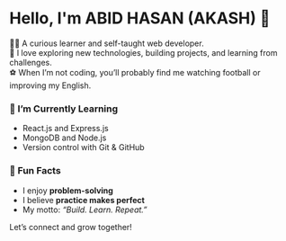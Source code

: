 # Hello, I'm ABID HASAN (AKASH) 👋  

👨‍💻 A curious learner and self-taught web developer.  
🌱 I love exploring new technologies, building projects, and learning from challenges.  
⚽ When I’m not coding, you’ll probably find me watching football or improving my English.  

### 🧠 I’m Currently Learning
- React.js and Express.js  
- MongoDB and Node.js  
- Version control with Git & GitHub  

### 🧩 Fun Facts
- I enjoy **problem-solving**
- I believe **practice makes perfect**
- My motto: *“Build. Learn. Repeat.”*

Let’s connect and grow together!

